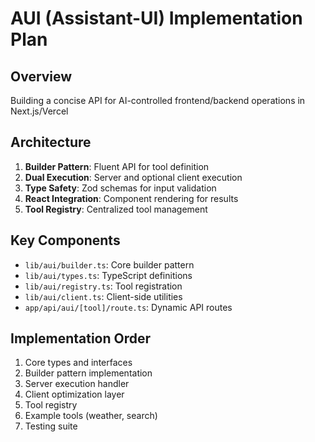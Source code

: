 # AUI (Assistant-UI) Implementation Plan

## Overview
Building a concise API for AI-controlled frontend/backend operations in Next.js/Vercel

## Architecture
1. **Builder Pattern**: Fluent API for tool definition
2. **Dual Execution**: Server and optional client execution
3. **Type Safety**: Zod schemas for input validation
4. **React Integration**: Component rendering for results
5. **Tool Registry**: Centralized tool management

## Key Components
- `lib/aui/builder.ts`: Core builder pattern
- `lib/aui/types.ts`: TypeScript definitions
- `lib/aui/registry.ts`: Tool registration
- `lib/aui/client.ts`: Client-side utilities
- `app/api/aui/[tool]/route.ts`: Dynamic API routes

## Implementation Order
1. Core types and interfaces
2. Builder pattern implementation
3. Server execution handler
4. Client optimization layer
5. Tool registry
6. Example tools (weather, search)
7. Testing suite